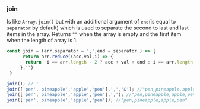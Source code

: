 ### join

Is like `Array.join()` but with an additional argument of `end`(is equal to `separator` by default) which is used to separate the second to last and last items in the array. Returns `""` when the array is empty and the first item when the length of array is 1.

```js
const join = (arr,separator = ',',end = separator ) => {
      return arr.reduce((acc,val,i) => {
       return  i == arr.length - 2 ? acc + val + end : i == arr.length - 1 ? acc + val : acc + val + separator
     },'')
 }
```

```js
join(); // ''
join(['pen','pineapple','apple','pen'],',','&'); //"pen,pineapple,apple&pen"
join(['pen','pineapple','apple','pen'],','); //"pen,pineapple,apple,pen"
join(['pen','pineapple','apple','pen']); //"pen,pineapple,apple,pen"
```

